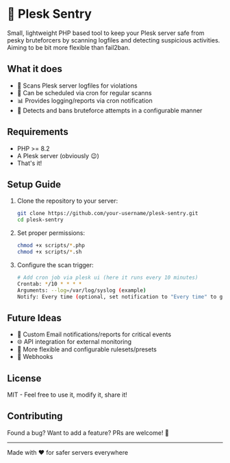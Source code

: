 # 🚨 Plesk Sentry
Small, lightweight PHP based tool to keep your Plesk server safe from pesky bruteforcers by scanning logfiles and detecting suspicious activities. Aiming to be bit more flexible than fail2ban.

## What it does
- 📝 Scans Plesk server logfiles for violations
- 🤖 Can be scheduled via cron for regular scanns
- 📊 Provides logging/reports via cron notification
- 🚷 Detects and bans bruteforce attempts in a configurable manner

## Requirements
- PHP >= 8.2
- A Plesk server (obviously 😉)
- That's it!

## Setup Guide
1. Clone the repository to your server:
   ```bash
   git clone https://github.com/your-username/plesk-sentry.git
   cd plesk-sentry
   ```

2. Set proper permissions:
   ```bash
   chmod +x scripts/*.php
   chmod +x scripts/*.sh
   ```

3. Configure the scan trigger:
   ```bash
   # Add cron job via plesk ui (here it runs every 10 minutes)
   Crontab: */10 * * * *
   Arguments: --log=/var/log/syslog (example)
   Notify: Every time (optional, set notification to "Every time" to get reports of banned ips)
   ```

## Future Ideas
- 📧 Custom Email notifications/reports for critical events
- 🌐 API integration for external monitoring
- 🧮 More flexible and configurable rulesets/presets
- 🚀 Webhooks

## License
MIT - Feel free to use it, modify it, share it!

## Contributing
Found a bug? Want to add a feature? PRs are welcome! 🎉

---
Made with ❤️ for safer servers everywhere

